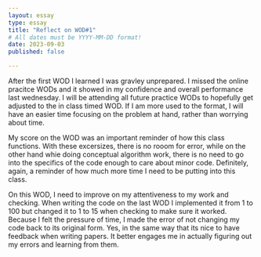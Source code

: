 ```yaml
---
layout: essay
type: essay
title: "Reflect on WOD#1"
# All dates must be YYYY-MM-DD format!
date: 2023-09-03
published: false

---
```


  After the first WOD I learned I was gravley unprepared. I missed the online pracitce WODs and it showed in my confidence and overall performance last wednesday. I will be attending all future practice WODs to hopefully get adjusted to the in class timed WOD. If I am more used to the format, I will have an easier time focusing on the problem at hand, rather than worrying about time. 

  My score on the WOD was an important reminder of how  this class functions. With these excersizes, there is no rooom for error, while on the other hand whie doing conceptual algorithm work, there is no need to go into the specifics of the code enough to care about minor code. Definitely, again, a reminder of how much more time I need to be putting into this class. 

  On this WOD, I need to improve on my attentiveness to my work and checking. When writing the code on the last WOD I implemented it from 1 to 100 but changed it to 1 to 15 when checking to make sure it worked.  Because I felt the pressure of time, I made the error of not changing my code back to its original form. Yes, in the same way that its nice to have feedback when writing papers. It better engages me in actually figuring out my errors and learning from them. 


